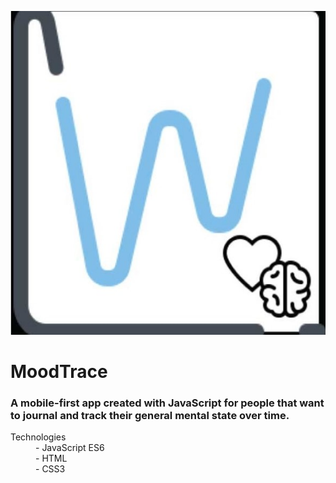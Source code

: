 ![alt text](https://github.com/Quintin-Russell/ajax-project/blob/master/images/ajax-logo.jpg "MoodTrace Logo")

# MoodTrace
### A mobile-first app created with JavaScript for people that want to journal and track their general mental state over time.

<dl>
  <dt>
    Technologies
  </dt>
  <dd>- JavaScript ES6</dd>
  <dd>- HTML</dd>
  <dd>- CSS3</dd>
</dl>
